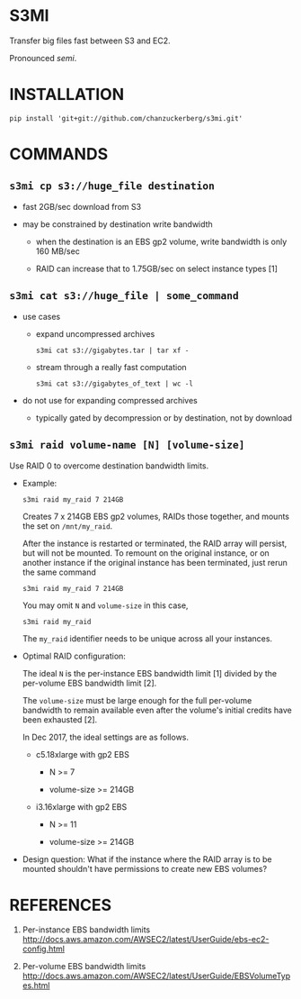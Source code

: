 # S3MI

Transfer big files fast between S3 and EC2.

Pronounced *semi*.


# INSTALLATION

`pip install 'git+git://github.com/chanzuckerberg/s3mi.git'`


# COMMANDS


## `s3mi cp s3://huge_file destination`

  - fast 2GB/sec download from S3

  - may be constrained by destination write bandwidth

    * when the destination is an EBS gp2 volume,
      write bandwidth is only 160 MB/sec

    * RAID can increase that to 1.75GB/sec
      on select instance types [1]


## `s3mi cat s3://huge_file | some_command`

  - use cases

    * expand uncompressed archives

        `s3mi cat s3://gigabytes.tar | tar xf -`

    * stream through a really fast computation

        `s3mi cat s3://gigabytes_of_text | wc -l`

  - do not use for expanding compressed archives

    * typically gated by decompression or
      by destination, not by download


## `s3mi raid volume-name [N] [volume-size]`

  Use RAID 0 to overcome destination bandwidth limits.

  * Example:

      `s3mi raid my_raid 7 214GB`

    Creates 7 x 214GB EBS gp2 volumes, RAIDs those together,
    and mounts the set on `/mnt/my_raid`.

    After the instance is restarted or terminated, the RAID array
    will persist, but will not be mounted.  To remount on the
    original instance, or on another instance if the original
    instance has been terminated, just rerun the same command

      `s3mi raid my_raid 7 214GB`
      
    You may omit `N` and `volume-size` in this case,
	
      `s3mi raid my_raid`
      
    The `my_raid` identifier needs to be unique across all your
    instances.
      
  * Optimal RAID configuration:

    The ideal `N` is the per-instance EBS bandwidth limit [1]
    divided by the per-volume EBS bandwidth limit [2].

    The `volume-size` must be large enough for the full per-volume
    bandwidth to remain available even after the volume's
    initial credits have been exhausted [2].

    In Dec 2017, the ideal settings are as follows.

      * c5.18xlarge with gp2 EBS

        * N >= 7
	
        * volume-size >= 214GB

      * i3.16xlarge with gp2 EBS

        * N >= 11
	
        * volume-size >= 214GB
	
  * Design question:  What if the instance where the RAID array
    is to be mounted shouldn't have permissions to create new EBS
    volumes?


# REFERENCES

  1. Per-instance EBS bandwidth limits
  http://docs.aws.amazon.com/AWSEC2/latest/UserGuide/ebs-ec2-config.html

  2. Per-volume EBS bandwidth limits
  http://docs.aws.amazon.com/AWSEC2/latest/UserGuide/EBSVolumeTypes.html
